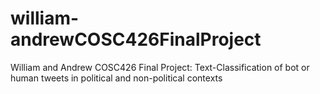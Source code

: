 # william-andrewCOSC426FinalProject
William and Andrew COSC426 Final Project: Text-Classification of bot or human tweets in political and non-political contexts
